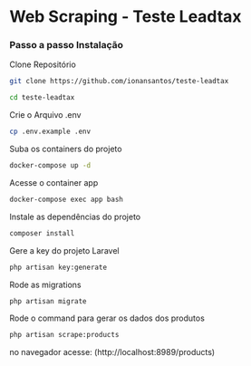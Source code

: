 # Web Scraping - Teste Leadtax

### Passo a passo Instalação

Clone Repositório

```sh
git clone https://github.com/ionansantos/teste-leadtax
```

```sh
cd teste-leadtax
```

Crie o Arquivo .env

```sh
cp .env.example .env
```

Suba os containers do projeto

```sh
docker-compose up -d
```

Acesse o container app

```sh
docker-compose exec app bash
```

Instale as dependências do projeto

```sh
composer install
```

Gere a key do projeto Laravel

```sh
php artisan key:generate
```

Rode as migrations

```sh
php artisan migrate
```

Rode o command para gerar os dados dos produtos

```sh
php artisan scrape:products
```

no navegador acesse:
(http://localhost:8989/products)
